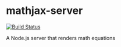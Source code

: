 # mathjax-server
[![Build Status](https://travis-ci.org/croese/mathjax-server.svg?branch=master)](https://travis-ci.org/croese/mathjax-server)

A Node.js server that renders math equations
